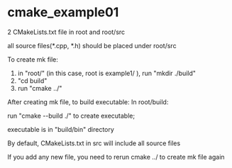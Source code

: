 # cmake_example01
2 CMakeLists.txt file in root and root/src

all source files(*.cpp, *.h) should be placed under root/src

To create mk file:
1. in "root/" (in this case, root is example1/ ), run "mkdir ./build"
2. "cd build"
3. run "cmake ../"

After creating mk file, to build executable:
In root/build:

run "cmake --build ./" to create executable;

executable is in "build/bin" directory

By default, CMakeLists.txt in src will include all source files

If you add any new file, you need to rerun cmake ../ to create mk file again
